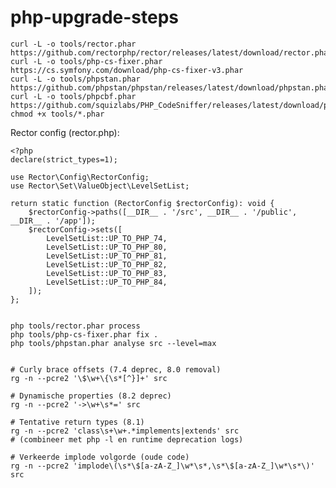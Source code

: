 # php-upgrade-steps

    curl -L -o tools/rector.phar https://github.com/rectorphp/rector/releases/latest/download/rector.phar
    curl -L -o tools/php-cs-fixer.phar https://cs.symfony.com/download/php-cs-fixer-v3.phar
    curl -L -o tools/phpstan.phar https://github.com/phpstan/phpstan/releases/latest/download/phpstan.phar
    curl -L -o tools/phpcbf.phar https://github.com/squizlabs/PHP_CodeSniffer/releases/latest/download/phpcbf.phar
    chmod +x tools/*.phar

Rector config (rector.php):

    <?php
    declare(strict_types=1);
    
    use Rector\Config\RectorConfig;
    use Rector\Set\ValueObject\LevelSetList;
    
    return static function (RectorConfig $rectorConfig): void {
        $rectorConfig->paths([__DIR__ . '/src', __DIR__ . '/public', __DIR__ . '/app']);
        $rectorConfig->sets([
            LevelSetList::UP_TO_PHP_74,
            LevelSetList::UP_TO_PHP_80,
            LevelSetList::UP_TO_PHP_81,
            LevelSetList::UP_TO_PHP_82,
            LevelSetList::UP_TO_PHP_83,
            LevelSetList::UP_TO_PHP_84,
        ]);
    };


    php tools/rector.phar process
    php tools/php-cs-fixer.phar fix .
    php tools/phpstan.phar analyse src --level=max


    # Curly brace offsets (7.4 deprec, 8.0 removal)
    rg -n --pcre2 '\$\w+\{\s*[^}]+' src
    
    # Dynamische properties (8.2 deprec)
    rg -n --pcre2 '->\w+\s*=' src
    
    # Tentative return types (8.1)
    rg -n --pcre2 'class\s+\w+.*implements|extends' src
    # (combineer met php -l en runtime deprecation logs)
    
    # Verkeerde implode volgorde (oude code)
    rg -n --pcre2 'implode\(\s*\$[a-zA-Z_]\w*\s*,\s*\$[a-zA-Z_]\w*\s*\)' src






